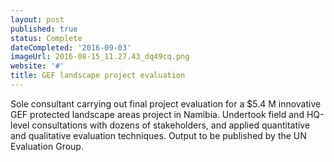 ```yaml
---
layout: post
published: true
status: Complete
dateCompleted: '2016-09-03'
imageUrl: 2016-08-15_11.27.43_dq49cq.png
website: '#'
title: GEF landscape project evaluation
---
```


Sole consultant carrying out final project evaluation for a $5.4 M
innovative GEF protected landscape areas project in Namibia. Undertook
field and HQ-level consultations with dozens of stakeholders, and
applied quantitative and qualitative evaluation techniques. Output to be
published by the UN Evaluation Group.
